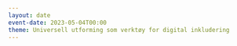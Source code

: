 ```yaml
---
layout: date
event-date: 2023-05-04T00:00
theme: Universell utforming som verktøy for digital inkludering
---
```


